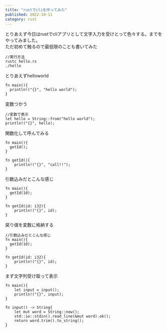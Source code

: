 ```yaml
---
title: "rustでcliを作ってみた"
published: 2022-10-11
category: rust
---
```


とりあえず今日はrustでcliアプリとして文字入力を受けとって色々する。までをやってみました。  
ただ初めて触るので最低限のことも書いてみた

```
//実行方法
rustc hello.rs 
./hello
```

とりあえずhelloworld
```
fn main(){
  println!("{}", "hello world");
}
```

変数つかう
```
//変数で表示
let hello = String::from("hello world");
println!("{}", hello);
```
  
関数化して呼んでみる
```
fn main(){
  getId();
}

fn getId(){
    println!("{}", "call!!");
}

```
  
引数込みだとこんな感じ
```
fn main(){
  getId(10);
}

fn getId(id: i32){
    println!("{}", id);
}
```

戻り値を変数に格納する
```
//引数込みだとこんな感じ
fn main(){
  getId(10);
}

fn getId(id: i32){
    println!("{}", id);
}
```

まず文字列受け取って表示
```
fn main(){
    let input = input();
    println!("{}", input);
}

fn input() -> String{
    let mut word = String::new();
    std::io::stdin().read_line(&mut word).ok();
    return word.trim().to_string();
}
```

```
```

```
```



```
```

```
```

```
```

```
```

```
```